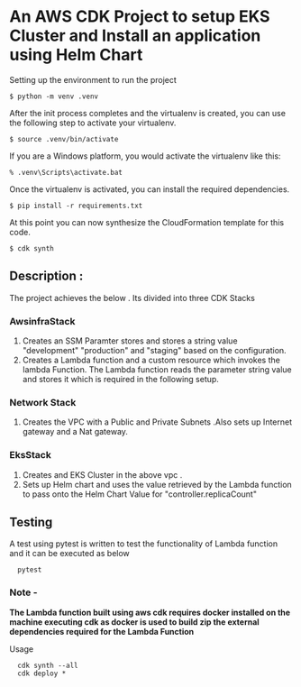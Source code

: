 
# An AWS CDK Project to setup EKS Cluster and Install an application using Helm Chart
Setting up the environment to run the project
```
$ python -m venv .venv
```
After the init process completes and the virtualenv is created, you can use the following
step to activate your virtualenv.

```
$ source .venv/bin/activate
```

If you are a Windows platform, you would activate the virtualenv like this:
```
% .venv\Scripts\activate.bat
```
Once the virtualenv is activated, you can install the required dependencies.
```
$ pip install -r requirements.txt
```
At this point you can now synthesize the CloudFormation template for this code.
```
$ cdk synth
```

## Description :
The project achieves the below . Its divided into three CDK Stacks
### AwsinfraStack
1. Creates an SSM Paramter stores and stores a string value "development" "production" and "staging" based on the configuration.
2. Creates a Lambda function and a custom resource which invokes the lambda Function. The Lambda function reads the parameter string value and stores it which is required in the following setup.

### Network Stack
1. Creates the VPC with a Public and Private Subnets .Also sets up Internet gateway and a Nat gateway.

### EksStack
1. Creates and EKS Cluster in the above vpc .
2. Sets up Helm chart and uses the value retrieved by the Lambda function to pass onto the Helm Chart Value for "controller.replicaCount"

## Testing
A test using pytest is written to test the functionality of Lambda function and it can be executed as below

```
  pytest
```
### Note -
__The Lambda function built using aws cdk requires docker installed on the machine executing cdk as docker is used  to build 
zip the external dependencies required for the Lambda Function__

Usage
```
  cdk synth --all
  cdk deploy *
```